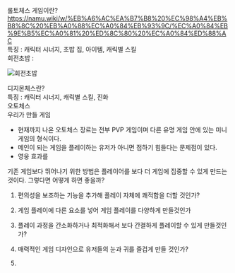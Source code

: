 롤토체스 게임이란?  
https://namu.wiki/w/%EB%A6%AC%EA%B7%B8%20%EC%98%A4%EB%B8%8C%20%EB%A0%88%EC%A0%84%EB%93%9C/%EC%A0%84%EB%9E%B5%EC%A0%81%20%ED%8C%80%20%EC%A0%84%ED%88%AC  
특징 : 캐릭터 시너지, 초밥 집, 아이템, 캐릭별 스킬  
회전초밥 : 

![회전초밥](https://user-images.githubusercontent.com/32299218/137622492-143fb340-f05a-495f-85f0-80ff4cf4d78b.jpg)  


디지몬체스란?    
특징 : 캐릭터 시너지, 캐릭별 스킬, 진화  
오토체스    
우리가 만들 게임  
- 현재까지 나온 오토체스 장르는 전부 PVP 게임이며 다른 유명 게임 안에 있는 미니게임의 형식이다.
- 메인이 되는 게임을 플레이하는 유저가 아니면 접하기 힘들다는 문제점이 있다.
- 영웅 효과를 

기존 게임보다 뛰어나기 위한 방법은 플레이어를 보다 더 게임에 집중할 수 있게 만드는 것이다.
그렇다면 어떻게 하면 좋을까?

1. 편의성을 보조하는 기능을 추가해 플레이 자체에 쾌적함을 더할 것인가?

2. 게임 플레이에 다른 요소를 넣어 게임 플레이를 다양하게 만들것인가

3. 플레이 과정을 간소화하거나 최적화해서 보다 간결하게 플레이할 수 있게 만들것인가?

4. 매력적인 게임 디자인으로 유저들의 눈과 귀를 즐겁게 만들 것인가?

5. 
